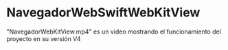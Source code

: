 # NavegadorWebSwiftWebKitView
"NavegadorWebKitView.mp4" es un video mostrando el funcionamiento del proyecto en su versión V4
